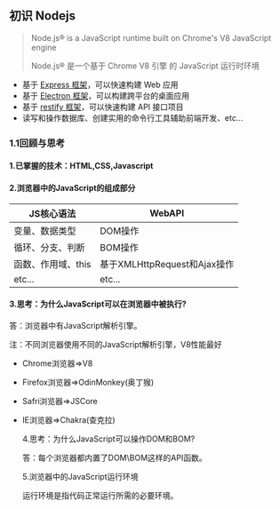 ## 初识 Nodejs

> Node.js® is a JavaScript runtime built on Chrome's V8 JavaScript engine
>
> Node.js® 是一个基于 Chrome V8 引擎 的 JavaScript 运行时环境

- 基于 [Express 框架](http://www.expressjs.com.cn/)，可以快速构建 Web 应用
- 基于 [Electron 框架](https://electronjs.org/)，可以构建跨平台的桌面应用
- 基于 [restify 框架](http://restify.com/)，可以快速构建 API 接口项目
- 读写和操作数据库、创建实用的命令行工具辅助前端开发、etc…

### 1.1回顾与思考

#### 1.已掌握的技术：HTML,CSS,Javascript

#### 2.浏览器中的JavaScript的组成部分

| JS核心语法         | WebAPI                       |
| ------------------ | ---------------------------- |
| 变量、数据类型     | DOM操作                      |
| 循环、分支、判断   | BOM操作                      |
| 函数、作用域、this | 基于XMLHttpRequest和Ajax操作 |
| etc...             | etc...                       |

#### 3.思考：为什么JavaScript可以在浏览器中被执行?

答：浏览器中有JavaScript解析引擎。

注：不同浏览器使用不同的JavaScript解析引擎，V8性能最好

- Chrome浏览器=>V8

- Firefox浏览器=>OdinMonkey(奥丁猴)

- Safri浏览器=>JSCore

- IE浏览器=>Chakra(查克拉)

  4.思考：为什么JavaScript可以操作DOM和BOM?

  答：每个浏览器都内置了DOM\BOM这样的API函数。

  5.浏览器中的JavaScript运行环境

  运行环境是指代码正常运行所需的必要环境。
